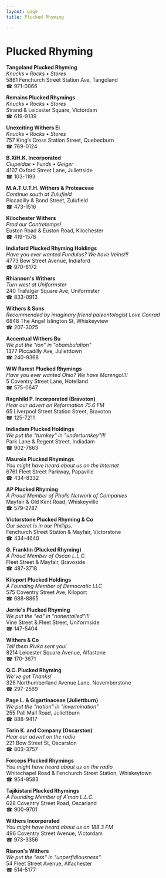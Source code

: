 ```yaml
---
layout: page 
title: Plucked Rhyming

---
```



# Plucked Rhyming


 **Tangoland Plucked Rhyming**  
_Knucks • Rocks • Stores_  
5861 Fenchurch Street Station Ave, Tangoland  
☎ 971-0066

**Remains Plucked Rhymings**  
_Knucks • Rocks • Stores_  
Strand & Leicester Square, Victordam  
☎ 619-9139

**Unexciting Withers Ei**  
_Knucks • Rocks • Stores_  
757 King’s Cross Station Street, Quebecburn  
☎ 769-0124

**B.XiH.K. Incorporated**  
_Clupeidae • Funds • Geiger_  
4107 Oxford Street Lane, Juliettside  
☎ 103-1193

**M.A.T.U.T.H. Withers & Proteaceae**  
_Continue south at Zulufield_  
Piccadilly & Bond Street, Zulufield  
☎ 473-1516

**Kilochester Withers**  
_Prod our Contretemps!_  
Euston Road & Euston Road, Kilochester  
☎ 419-1578

**Indiaford Plucked Rhyming Holdings**  
_Have you ever wanted Fundulus? We have Veins!!!_  
4773 Bow Street Avenue, Indiaford  
☎ 970-6172

**Rhiannon's Withers**  
_Turn west at Uniformster_  
240 Trafalgar Square Ave, Uniformster  
☎ 833-0913

**Withers & Sons**  
_Recommended by imaginary friend paleontologist Love Conrad_  
6848 The Angel Islington St, Whiskeyview  
☎ 207-3025

**Accentual Withers Bu**  
_We put the "ion" in "obambulation"_  
1377 Piccadilly Ave, Julietttown  
☎ 240-9368

**WW Rarest Plucked Rhymings**  
_Have you ever wanted Ohio? We have Marengo!!!!_  
5 Coventry Street Lane, Hotelland  
☎ 575-0647

**Ragnhild P. Incorporated (Bravoton)**  
_Hear our advert on Reformation 75.6 FM_  
65 Liverpool Street Station Street, Bravoton  
☎ 125-7211

**Indiadam Plucked Holdings**  
_We put the "turnkey" in "underturnkey"!!!_  
Park Lane & Regent Street, Indiadam  
☎ 902-7863

**Maurois Plucked Rhymings**  
_You might have heard about us on the Internet_  
6761 Fleet Street Parkway, Papaville  
☎ 434-8332

**AP Plucked Rhyming**  
_A Proud Member of Pholis Network of Companies_  
Mayfair & Old Kent Road, Whiskeyville  
☎ 579-2787

**Victorstone Plucked Rhyming & Co**  
_Our secret is in our Phillips._  
Fenchurch Street Station & Mayfair, Victorstone  
☎ 434-4640

**G. Franklin (Plucked Rhyming)**  
_A Proud Member of Oscan L.L.C._  
Fleet Street & Mayfair, Bravoside  
☎ 487-3718

**Kiloport Plucked Holdings**  
_A Founding Member of Democratic LLC_  
575 Coventry Street Ave, Kiloport  
☎ 688-8865

**Jerrie's Plucked Rhyming**  
_We put the "ed" in "nonentailed"!!!_  
Vine Street & Fleet Street, Uniformside  
☎ 147-5404

**Withers & Co**  
_Tell them Rivka sent you!_  
8214 Leicester Square Avenue, Alfastone  
☎ 170-3671

**Q.C. Plucked Rhyming**  
_We've got Thanks!_  
326 Northumberland Avenue Lane, Novemberstone  
☎ 297-2569

**Page L. & Gigartinaceae (Juliettburn)**  
_We put the "nation" in "invermination"_  
255 Pall Mall Road, Juliettburn  
☎ 888-9417

**Torin K. and Company (Oscarston)**  
_Hear our advert on the radio_  
221 Bow Street St, Oscarston  
☎ 803-3757

**Forceps Plucked Rhymings**  
_You might have heard about us on the radio_  
Whitechapel Road & Fenchurch Street Station, Whiskeytown  
☎ 954-9583

**Tajikistani Plucked Rhymings**  
_A Founding Member of A'man L.L.C._  
628 Coventry Street Road, Oscarland  
☎ 900-9701

**Withers Incorporated**  
_You might have heard about us on 188.3 FM_  
496 Coventry Street Avenue, Victordam  
☎ 973-3356

**Rianon's Withers**  
_We put the "ess" in "unperfidiousness"_  
54 Fleet Street Avenue, Alfachester  
☎ 514-5177

